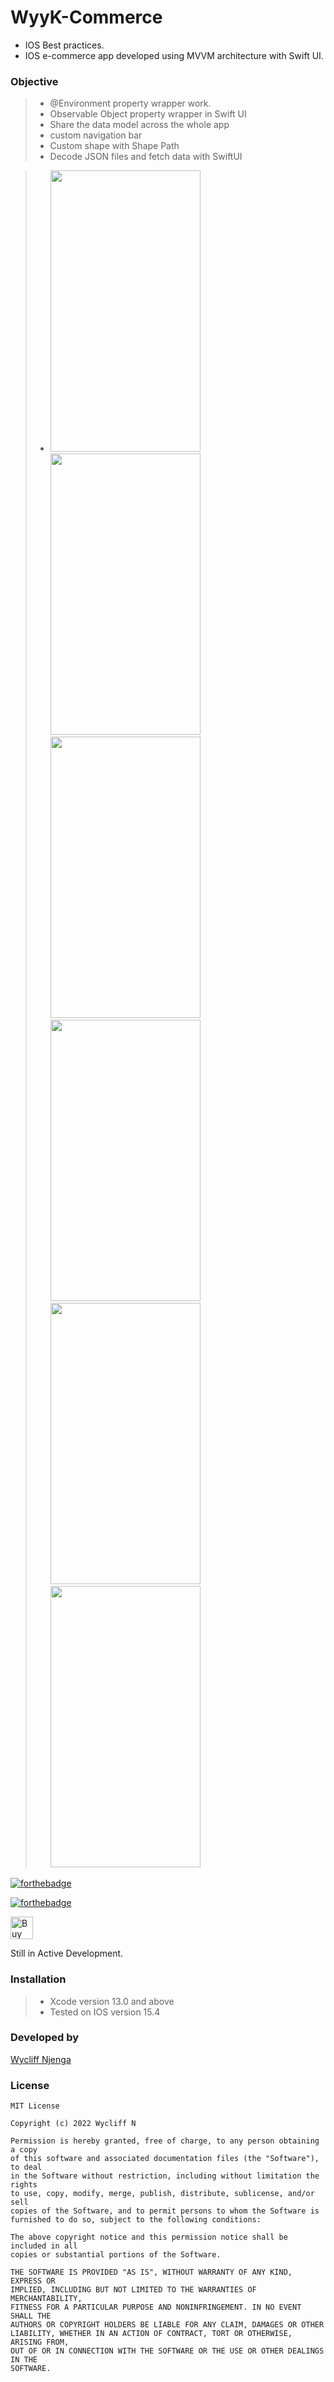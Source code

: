 # WyyK-Commerce
- IOS Best practices.
- IOS e-commerce app developed using MVVM architecture with Swift UI.

### Objective
> - @Environment property wrapper work.
> - Observable Object property wrapper in Swift UI
> - Share the data model across the whole app
> - custom navigation bar
> - Custom shape with Shape Path
> - Decode JSON files and fetch data with SwiftUI

> - <img src="https://user-images.githubusercontent.com/46722362/161402510-4d29b8e2-daa1-4a23-a579-09d1d0101fab.png"
      data-canonical-src="https://user-images.githubusercontent.com/46722362/161402510-4d29b8e2-daa1-4a23-a579-09d1d0101fab.png"
       width="240" height="450" />
       <img src="https://user-images.githubusercontent.com/46722362/161402516-89e3069b-4722-40f2-b177-6e43bdebbc2e.png"
      data-canonical-src="https://user-images.githubusercontent.com/46722362/161402516-89e3069b-4722-40f2-b177-6e43bdebbc2e.png"
       width="240" height="450" />
       <img src="https://user-images.githubusercontent.com/46722362/161402518-43b1f18d-c343-4b3b-b87c-cd95edc9d9b7.png"
      data-canonical-src="https://user-images.githubusercontent.com/46722362/161402518-43b1f18d-c343-4b3b-b87c-cd95edc9d9b7.png"
       width="240" height="450" />
       <img src="https://user-images.githubusercontent.com/46722362/161402523-5e3943b7-52a9-49e6-9d53-967f7029d1d7.png"
      data-canonical-src="https://user-images.githubusercontent.com/46722362/161402523-5e3943b7-52a9-49e6-9d53-967f7029d1d7.png"
       width="240" height="450" />
       <img src="https://user-images.githubusercontent.com/46722362/161402525-d3c295f3-d7f8-4409-b812-9162c2e7a417.png"
      data-canonical-src="https://user-images.githubusercontent.com/46722362/161402525-d3c295f3-d7f8-4409-b812-9162c2e7a417.png"
       width="240" height="450" />
       <img src="https://user-images.githubusercontent.com/46722362/161402526-f51387e4-1f24-4e2e-ad47-32d825d8e490.png"
      data-canonical-src="https://user-images.githubusercontent.com/46722362/161402526-f51387e4-1f24-4e2e-ad47-32d825d8e490.png"
       width="240" height="450" />
       
       
[![forthebadge](https://forthebadge.com/images/badges/built-with-love.svg)](https://forthebadge.com)

[![forthebadge](https://forthebadge.com/images/badges/built-with-swag.svg)](https://forthebadge.com)

<a href='https://ko-fi.com/wycliffn2291' target='_blank'><img height='36' style='border:0px;height:36px;' src='https://az743702.vo.msecnd.net/cdn/kofi2.png?v=0' border='0' alt='Buy Me a Coffee at ko-fi.com' /></a>

Still in Active Development.


### Installation
> - Xcode version 13.0 and above
> - Tested on IOS version 15.4


### Developed by
<div class="LI-profile-badge"  data-version="v1" data-size="medium" data-locale="en_US" data-type="horizontal" data-theme="light" data-vanity="Wycliff"><a class="LI-simple-link" href='https://www.linkedin.com/in/wycliff-njenga-5973b512a/'>Wycliff Njenga</a></div>

  
### License
```
MIT License

Copyright (c) 2022 Wycliff N

Permission is hereby granted, free of charge, to any person obtaining a copy
of this software and associated documentation files (the "Software"), to deal
in the Software without restriction, including without limitation the rights
to use, copy, modify, merge, publish, distribute, sublicense, and/or sell
copies of the Software, and to permit persons to whom the Software is
furnished to do so, subject to the following conditions:

The above copyright notice and this permission notice shall be included in all
copies or substantial portions of the Software.

THE SOFTWARE IS PROVIDED "AS IS", WITHOUT WARRANTY OF ANY KIND, EXPRESS OR
IMPLIED, INCLUDING BUT NOT LIMITED TO THE WARRANTIES OF MERCHANTABILITY,
FITNESS FOR A PARTICULAR PURPOSE AND NONINFRINGEMENT. IN NO EVENT SHALL THE
AUTHORS OR COPYRIGHT HOLDERS BE LIABLE FOR ANY CLAIM, DAMAGES OR OTHER
LIABILITY, WHETHER IN AN ACTION OF CONTRACT, TORT OR OTHERWISE, ARISING FROM,
OUT OF OR IN CONNECTION WITH THE SOFTWARE OR THE USE OR OTHER DEALINGS IN THE
SOFTWARE.
